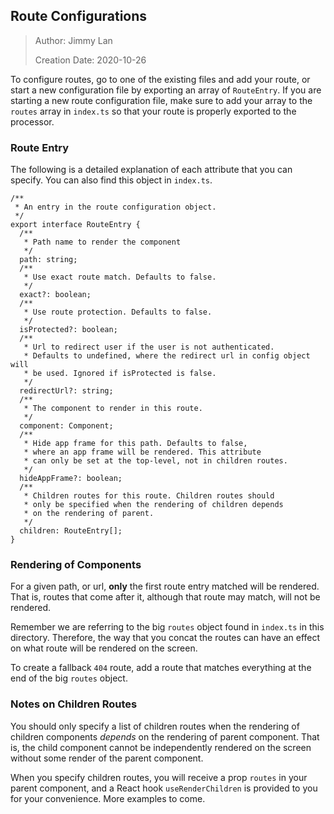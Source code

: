## Route Configurations

> Author: Jimmy Lan
>
> Creation Date: 2020-10-26

To configure routes, go to one of the existing files and add your route, 
or start a new configuration file by exporting an array of `RouteEntry`.
If you are starting a new route configuration file, make sure to add your 
array to the `routes` array in `index.ts` so that your route is properly 
exported to the processor.

### Route Entry
The following is a detailed explanation of each attribute that you can specify.
You can also find this object in `index.ts`.

```language=typescript
/**
 * An entry in the route configuration object.
 */
export interface RouteEntry {
  /**
   * Path name to render the component
   */
  path: string;
  /**
   * Use exact route match. Defaults to false.
   */
  exact?: boolean;
  /**
   * Use route protection. Defaults to false.
   */
  isProtected?: boolean;
  /**
   * Url to redirect user if the user is not authenticated.
   * Defaults to undefined, where the redirect url in config object will
   * be used. Ignored if isProtected is false.
   */
  redirectUrl?: string;
  /**
   * The component to render in this route.
   */
  component: Component;
  /**
   * Hide app frame for this path. Defaults to false,
   * where an app frame will be rendered. This attribute
   * can only be set at the top-level, not in children routes.
   */
  hideAppFrame?: boolean;
  /**
   * Children routes for this route. Children routes should
   * only be specified when the rendering of children depends
   * on the rendering of parent.
   */
  children: RouteEntry[];
}
```
### Rendering of Components

For a given path, or url, **only** the first route entry matched
will be rendered. That is, routes that come after it, although
that route may match, will not be rendered.

Remember we are referring to the big `routes` object found in `index.ts`
in this directory. Therefore, the way that you concat the routes can have
an effect on what route will be rendered on the screen.

To create a fallback `404` route, add a route that matches everything
at the end of the big `routes` object.

### Notes on Children Routes

You should only specify a list of children routes when the rendering of
children components *depends* on the rendering of parent component.
That is, the child component cannot be independently rendered on the screen
without some render of the parent component.

When you specify children routes, you will receive a prop `routes` in your parent
component, and a React hook `useRenderChildren` is provided to you for your convenience.
More examples to come.



